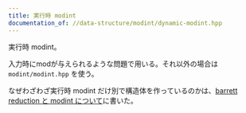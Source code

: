 ```yaml
---
title: 実行時 modint
documentation_of: //data-structure/modint/dynamic-modint.hpp
---
```


実行時 modint。

入力時にmodが与えられるような問題で用いる。それ以外の場合は `modint/modint.hpp` を使う。

なぜわざわざ実行時 modint だけ別で構造体を作っているのかは、[barrett reduction と modint について](https://scrapbox.io/comproMEMO/barrett_reduction_%E3%81%A8_modint_%E3%81%AB%E3%81%A4%E3%81%84%E3%81%A6)に書いた。